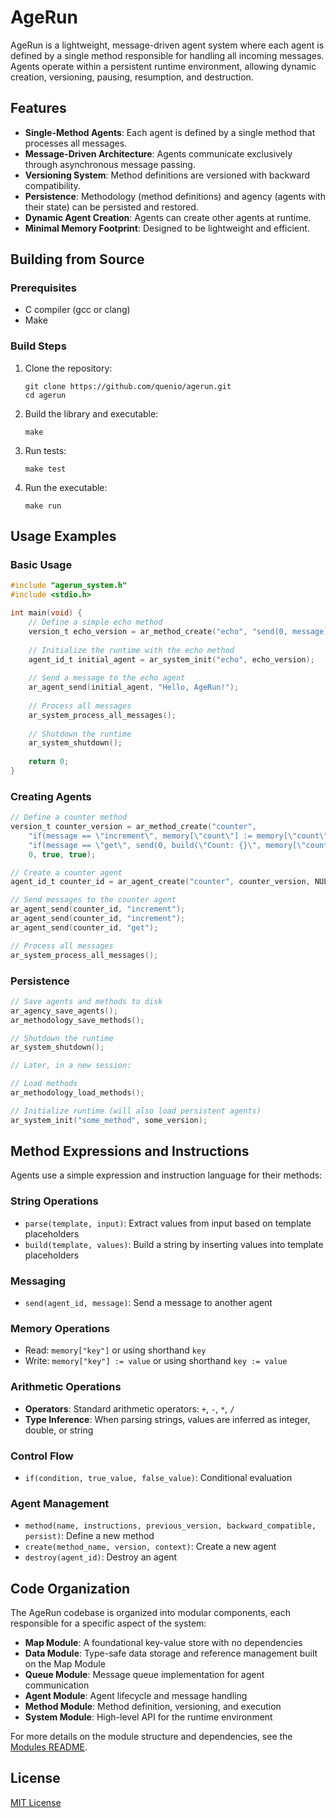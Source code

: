 # AgeRun

AgeRun is a lightweight, message-driven agent system where each agent is defined by a single method responsible for handling all incoming messages. Agents operate within a persistent runtime environment, allowing dynamic creation, versioning, pausing, resumption, and destruction.

## Features

- **Single-Method Agents**: Each agent is defined by a single method that processes all messages.
- **Message-Driven Architecture**: Agents communicate exclusively through asynchronous message passing.
- **Versioning System**: Method definitions are versioned with backward compatibility.
- **Persistence**: Methodology (method definitions) and agency (agents with their state) can be persisted and restored.
- **Dynamic Agent Creation**: Agents can create other agents at runtime.
- **Minimal Memory Footprint**: Designed to be lightweight and efficient.

## Building from Source

### Prerequisites

- C compiler (gcc or clang)
- Make

### Build Steps

1. Clone the repository:
   ```
   git clone https://github.com/quenio/agerun.git
   cd agerun
   ```

2. Build the library and executable:
   ```
   make
   ```

3. Run tests:
   ```
   make test
   ```

4. Run the executable:
   ```
   make run
   ```

## Usage Examples

### Basic Usage

```c
#include "agerun_system.h"
#include <stdio.h>

int main(void) {
    // Define a simple echo method
    version_t echo_version = ar_method_create("echo", "send(0, message)", 0, true, false);
    
    // Initialize the runtime with the echo method
    agent_id_t initial_agent = ar_system_init("echo", echo_version);
    
    // Send a message to the echo agent
    ar_agent_send(initial_agent, "Hello, AgeRun!");
    
    // Process all messages
    ar_system_process_all_messages();
    
    // Shutdown the runtime
    ar_system_shutdown();
    
    return 0;
}
```

### Creating Agents

```c
// Define a counter method
version_t counter_version = ar_method_create("counter", 
    "if(message == \"increment\", memory[\"count\"] := memory[\"count\"] + 1, \"\")\n"
    "if(message == \"get\", send(0, build(\"Count: {}\", memory[\"count\"])), \"\")",
    0, true, true);

// Create a counter agent
agent_id_t counter_id = ar_agent_create("counter", counter_version, NULL);

// Send messages to the counter agent
ar_agent_send(counter_id, "increment");
ar_agent_send(counter_id, "increment");
ar_agent_send(counter_id, "get");

// Process all messages
ar_system_process_all_messages();
```

### Persistence

```c
// Save agents and methods to disk
ar_agency_save_agents();
ar_methodology_save_methods();

// Shutdown the runtime
ar_system_shutdown();

// Later, in a new session:

// Load methods
ar_methodology_load_methods();

// Initialize runtime (will also load persistent agents)
ar_system_init("some_method", some_version);
```

## Method Expressions and Instructions

Agents use a simple expression and instruction language for their methods:

### String Operations

- `parse(template, input)`: Extract values from input based on template placeholders
- `build(template, values)`: Build a string by inserting values into template placeholders

### Messaging

- `send(agent_id, message)`: Send a message to another agent

### Memory Operations

- Read: `memory["key"]` or using shorthand `key`
- Write: `memory["key"] := value` or using shorthand `key := value`

### Arithmetic Operations

- **Operators**: Standard arithmetic operators: `+`, `-`, `*`, `/`
- **Type Inference**: When parsing strings, values are inferred as integer, double, or string

### Control Flow

- `if(condition, true_value, false_value)`: Conditional evaluation

### Agent Management

- `method(name, instructions, previous_version, backward_compatible, persist)`: Define a new method
- `create(method_name, version, context)`: Create a new agent
- `destroy(agent_id)`: Destroy an agent

## Code Organization

The AgeRun codebase is organized into modular components, each responsible for a specific aspect of the system:

- **Map Module**: A foundational key-value store with no dependencies
- **Data Module**: Type-safe data storage and reference management built on the Map Module
- **Queue Module**: Message queue implementation for agent communication
- **Agent Module**: Agent lifecycle and message handling
- **Method Module**: Method definition, versioning, and execution
- **System Module**: High-level API for the runtime environment

For more details on the module structure and dependencies, see the [Modules README](modules/README.md).

## License

[MIT License](LICENSE)